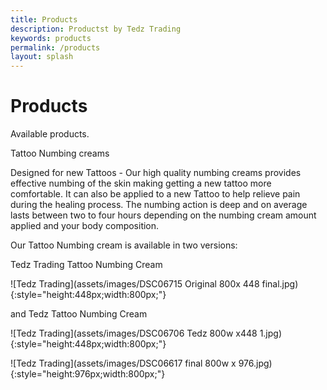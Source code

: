 ```yaml
---
title: Products
description: Productst by Tedz Trading
keywords: products
permalink: /products
layout: splash
---
```

# Products



Available products.

Tattoo Numbing creams

Designed for new Tattoos - Our high quality numbing creams provides effective numbing of the skin making getting a new tattoo more comfortable.
It can also be applied to a new Tattoo to help relieve pain during the healing process.
The numbing action is deep and on average lasts between two to four hours depending on the numbing cream amount applied and your body composition.

Our Tattoo Numbing cream is available in two versions:

Tedz Trading Tattoo Numbing Cream

![Tedz Trading](assets/images/DSC06715 Original 800x 448 final.jpg){:style="height:448px;width:800px;"}

and Tedz Tattoo Numbing Cream

![Tedz Trading](assets/images/DSC06706 Tedz 800w x448 1.jpg){:style="height:448px;width:800px;"}

![Tedz Trading](assets/images/DSC06617 final 800w x 976.jpg){:style="height:976px;width:800px;"}
